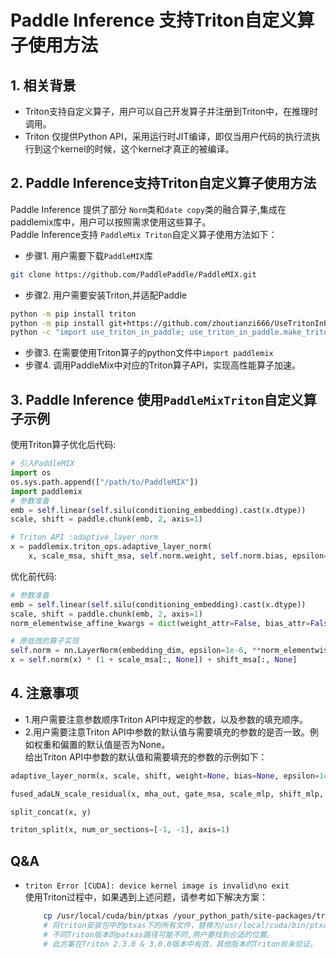 
# Paddle Inference 支持Triton自定义算子使用方法

## 1. 相关背景

* Triton支持自定义算子，用户可以自己开发算子并注册到Triton中，在推理时调用。
* Triton 仅提供Python API，采用运行时JIT编译，即仅当用户代码的执行流执行到这个kernel的时候，这个kernel才真正的被编译。  

## 2. Paddle Inference支持Triton自定义算子使用方法

Paddle Inference 提供了部分 `Norm`类和`date copy`类的融合算子,集成在paddlemix库中，用户可以按照需求使用这些算子。  
Paddle Inference支持 `PaddleMix Triton`自定义算子使用方法如下：  
* 步骤1. 用户需要下载`PaddleMIX`库
```bash
git clone https://github.com/PaddlePaddle/PaddleMIX.git
```
* 步骤2. 用户需要安装Triton,并适配Paddle
```bash
python -m pip install triton
python -m pip install git+https://github.com/zhoutianzi666/UseTritonInPaddle.git
python -c "import use_triton_in_paddle; use_triton_in_paddle.make_triton_compatible_with_paddle()"
```
* 步骤3. 在需要使用Triton算子的python文件中`import paddlemix` 
* 步骤4. 调用PaddleMix中对应的Triton算子API，实现高性能算子加速。

## 3. Paddle Inference 使用`PaddleMixTriton`自定义算子示例
使用Triton算子优化后代码:    
```py
# 引入PaddleMIX
import os
os.sys.path.append(["/path/to/PaddleMIX"])
import paddlemix
# 参数准备
emb = self.linear(self.silu(conditioning_embedding).cast(x.dtype))
scale, shift = paddle.chunk(emb, 2, axis=1)

# Triton API :adaptive_layer_norm
x = paddlemix.triton_ops.adaptive_layer_norm(
    x, scale_msa, shift_msa, self.norm.weight, self.norm.bias, epsilon=1e-06)
```

优化前代码:  
```py
# 参数准备
emb = self.linear(self.silu(conditioning_embedding).cast(x.dtype))
scale, shift = paddle.chunk(emb, 2, axis=1)
norm_elementwise_affine_kwargs = dict(weight_attr=False, bias_attr=False)

# 原低效的算子实现
self.norm = nn.LayerNorm(embedding_dim, epsilon=1e-6, **norm_elementwise_affine_kwargs)
x = self.norm(x) * (1 + scale_msa[:, None]) + shift_msa[:, None]
```


## 4. 注意事项
* 1.用户需要注意参数顺序Triton API中规定的参数，以及参数的填充顺序。
* 2.用户需要注意Triton API中参数的默认值与需要填充的参数的是否一致。例如权重和偏置的默认值是否为None。  
给出Triton API中参数的默认值和需要填充的参数的示例如下：

```py
adaptive_layer_norm(x, scale, shift, weight=None, bias=None, epsilon=1e-05)  

fused_adaLN_scale_residual(x, mha_out, gate_msa, scale_mlp, shift_mlp, weight=None, bias=None, epsilon=1e-05)  

split_concat(x, y)

triton_split(x, num_or_sections=[-1, -1], axis=1)
```

## Q&A
*  `triton Error [CUDA]: device kernel image is invalid\no exit`  
    使用Triton过程中，如果遇到上述问题，请参考如下解决方案：
        
    ```bash
        cp /usr/local/cuda/bin/ptxas /your_python_path/site-packages/triton/backends/nvidia/bin/
        # 将triton安装包中的ptxas下的所有文件，替换为/usr/local/cuda/bin/ptxas中的所有文件；
        # 不同Triton版本的patxas路径可能不同,用户要找到合适的位置。
        # 此方案在Triton 2.3.0 & 3.0.0版本中有效，其他版本的Triton尚未验证。
    ```
    